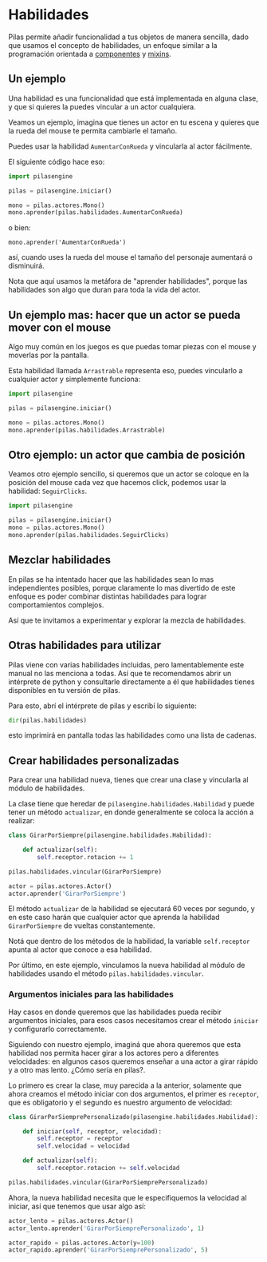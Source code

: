 # Habilidades

Pilas permite añadir funcionalidad a tus objetos
de manera sencilla, dado que usamos el concepto
de habilidades, un enfoque similar a la
programación orientada a [componentes](http://es.wikipedia.org/wiki/Programación_orientada_a_componentes)
y [mixins](http://es.wikipedia.org/wiki/Mixin).



## Un ejemplo

Una habilidad es una funcionalidad que está implementada
en alguna clase, y que si quieres la puedes vincular
a un actor cualquiera.

Veamos un ejemplo, imagina que tienes un actor en
tu escena y quieres que la rueda del mouse te permita
cambiarle el tamaño.

Puedes usar la habilidad ``AumentarConRueda`` y vincularla
al actor fácilmente.

El siguiente código hace eso:

```python
import pilasengine

pilas = pilasengine.iniciar()

mono = pilas.actores.Mono()
mono.aprender(pilas.habilidades.AumentarConRueda)
```

o bien:

    mono.aprender('AumentarConRueda')

así, cuando uses la rueda del mouse el tamaño del personaje aumentará
o disminuirá.

Nota que aquí usamos la metáfora de "aprender habilidades", porque
las habilidades son algo que duran para toda la vida
del actor.


## Un ejemplo mas: hacer que un actor se pueda mover con el mouse

Algo muy común en los juegos es que puedas
tomar piezas con el mouse y moverlas por la pantalla.

Esta habilidad llamada ``Arrastrable`` representa eso, puedes vincularlo
a cualquier actor y simplemente funciona:

```python
import pilasengine

pilas = pilasengine.iniciar()

mono = pilas.actores.Mono()
mono.aprender(pilas.habilidades.Arrastrable)
```

## Otro ejemplo: un actor que cambia de posición

Veamos otro ejemplo sencillo, si queremos que un actor
se coloque en la posición del mouse cada vez que hacemos
click, podemos usar la habilidad: ``SeguirClicks``.

```python
import pilasengine

pilas = pilasengine.iniciar()
mono = pilas.actores.Mono()
mono.aprender(pilas.habilidades.SeguirClicks)
```

## Mezclar habilidades

En pilas se ha intentado hacer que las habilidades sean
lo mas independientes posibles, porque claramente lo mas
divertido de este enfoque es poder combinar distintas
habilidades para lograr comportamientos complejos.

Así que te invitamos a experimentar y explorar la mezcla
de habilidades.

## Otras habilidades para utilizar

Pilas viene con varias habilidades incluidas, pero
lamentablemente este manual no las menciona a todas. Así
que te recomendamos abrir un intérprete de python
y consultarle directamente a él que habilidades tienes
disponibles en tu versión de pilas.

Para esto, abrí el intérprete de pilas y escribí lo siguiente:

```python
dir(pilas.habilidades)
```


esto imprimirá en pantalla todas las habilidades como una
lista de cadenas.


## Crear habilidades personalizadas

Para crear una habilidad nueva, tienes que crear una clase
y vincularla al módulo de habilidades.

La clase tiene que heredar de ``pilasengine.habilidades.Habilidad`` y
puede tener un método ``actualizar``, en donde generalmente se
coloca la acción a realizar:

```python
class GirarPorSiempre(pilasengine.habilidades.Habilidad):

    def actualizar(self):
        self.receptor.rotacion += 1

pilas.habilidades.vincular(GirarPorSiempre)

actor = pilas.actores.Actor()
actor.aprender('GirarPorSiempre')
```


El método ``actualizar`` de la habilidad se ejecutará 60 veces por segundo, y
en este caso harán que cualquier actor que aprenda la habilidad ``GirarPorSiempre``
de vueltas constantemente.

Notá que dentro de los métodos de la habilidad, la variable ``self.receptor`` apunta
al actor que conoce a esa habilidad.

Por último, en este ejemplo, vinculamos la nueva habilidad al módulo de
habilidades usando el método ``pilas.habilidades.vincular``.

### Argumentos iniciales para las habilidades

Hay casos en donde queremos que las habilidades pueda recibir argumentos
iniciales, para esos casos necesitamos crear el método ``iniciar`` y configurarlo
correctamente.

Siguiendo con nuestro ejemplo, imaginá que ahora queremos que esta habilidad
nos permita hacer girar a los actores pero a diferentes velocidades: en algunos
casos queremos enseñar a una actor a girar rápido y a otro mas lento. ¿Cómo
sería en pilas?.

Lo primero es crear la clase, muy parecida a la anterior, solamente que
ahora creamos el método iniciar con dos argumentos, el primer es ``receptor``, que
es obligatorio y el segundo es nuestro argumento de velocidad:

```python
class GirarPorSiemprePersonalizado(pilasengine.habilidades.Habilidad):

    def iniciar(self, receptor, velocidad):
        self.receptor = receptor
        self.velocidad = velocidad

    def actualizar(self):
        self.receptor.rotacion += self.velocidad

pilas.habilidades.vincular(GirarPorSiemprePersonalizado)
```

Ahora, la nueva habilidad necesita que le especifiquemos la velocidad
al iniciar, así que tenemos que usar algo así:


```python
actor_lento = pilas.actores.Actor()
actor_lento.aprender('GirarPorSiemprePersonalizado', 1)

actor_rapido = pilas.actores.Actor(y=100)
actor_rapido.aprender('GirarPorSiemprePersonalizado', 5)
```
